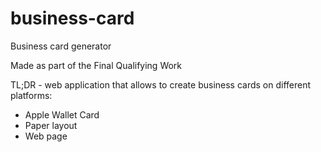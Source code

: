 # business-card
Business card generator

Made as part of the Final Qualifying Work

TL;DR - web application that allows to create business cards on different platforms:
  - Apple Wallet Card
  - Paper layout
  - Web page
